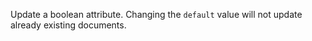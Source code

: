 Update a boolean attribute.
Changing the `default` value will not update already existing documents.
